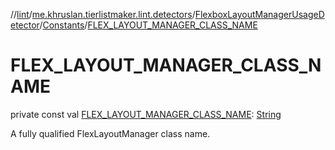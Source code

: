 //[lint](../../../../index.md)/[me.khruslan.tierlistmaker.lint.detectors](../../index.md)/[FlexboxLayoutManagerUsageDetector](../index.md)/[Constants](index.md)/[FLEX_LAYOUT_MANAGER_CLASS_NAME](-f-l-e-x_-l-a-y-o-u-t_-m-a-n-a-g-e-r_-c-l-a-s-s_-n-a-m-e.md)

# FLEX_LAYOUT_MANAGER_CLASS_NAME

private const val [FLEX_LAYOUT_MANAGER_CLASS_NAME](-f-l-e-x_-l-a-y-o-u-t_-m-a-n-a-g-e-r_-c-l-a-s-s_-n-a-m-e.md): [String](https://kotlinlang.org/api/latest/jvm/stdlib/kotlin/-string/index.html)

A fully qualified FlexLayoutManager class name.
